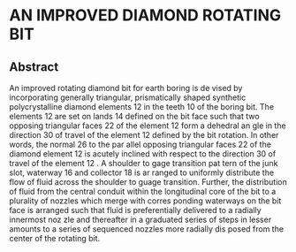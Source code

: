# AN IMPROVED DIAMOND ROTATING BIT

## Abstract
An improved rotating diamond bit for earth boring is de vised by incorporating generally triangular, prismatically shaped synthetic polycrystalline diamond elements 12 in the teeth 10 of the boring bit. The elements 12 are set on lands 14 defined on the bit face such that two opposing triangular faces 22 of the element 12 form a dehedral an gle in the direction 30 of travel of the element 12 defined by the bit rotation. In other words, the normal 26 to the par allel opposing triangular faces 22 of the diamond element 12 is acutely inclined with respect to the direction 30 of travel of the element 12 . A shoulder to gage transition pat tern of the junk slot, waterway 16 and collector 18 is ar ranged to uniformly distribute the flow of fluid across the shoulder to guage transition. Further, the distribution of fluid from the central conduit within the longitudinal core of the bit to a plurality of nozzles which merge with corres ponding waterways on the bit face is arranged such that fluid is preferentially delivered to a radially innermost noz zle and thereafter in a graduated series of steps in lesser amounts to a series of sequenced nozzles more radially dis posed from the center of the rotating bit.